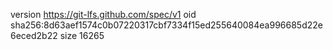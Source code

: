 version https://git-lfs.github.com/spec/v1
oid sha256:8d63aef1574c0b07220317cbf7334f15ed255640084ea996685d22e6eced2b22
size 16265
